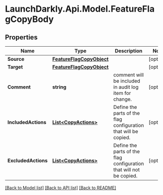 # LaunchDarkly.Api.Model.FeatureFlagCopyBody
## Properties

Name | Type | Description | Notes
------------ | ------------- | ------------- | -------------
**Source** | [**FeatureFlagCopyObject**](FeatureFlagCopyObject.md) |  | [optional] 
**Target** | [**FeatureFlagCopyObject**](FeatureFlagCopyObject.md) |  | [optional] 
**Comment** | **string** | comment will be included in audit log item for change. | [optional] 
**IncludedActions** | [**List&lt;CopyActions&gt;**](CopyActions.md) | Define the parts of the flag configuration that will be copied. | [optional] 
**ExcludedActions** | [**List&lt;CopyActions&gt;**](CopyActions.md) | Define the parts of the flag configuration that will not be copied. | [optional] 

[[Back to Model list]](../README.md#documentation-for-models) [[Back to API list]](../README.md#documentation-for-api-endpoints) [[Back to README]](../README.md)

